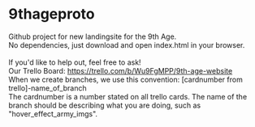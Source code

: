 # 9thageproto
Github project for new landingsite for the 9th Age.<br>
No dependencies, just download and open index.html in your browser.<br>
<br>
If you'd like to help out, feel free to ask!<br>
Our Trello Board:  https://trello.com/b/Wu9FgMPP/9th-age-website<br>
When we create branches, we use this convention: [cardnumber from trello]-name_of_branch<br>
The cardnumber is a number stated on all trello cards. The name of the branch should be describing what you are doing, such as "hover_effect_army_imgs".
